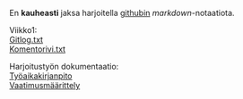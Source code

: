 En **kauheasti** jaksa harjoitella [githubin](http://github.com) *markdown*-notaatiota.

Viikko1:     
[Gitlog.txt](https://github.com/RoniNiklas/ot-harjoitustyo/blob/master/laskarit/viikko1/gitlog.txt)    
[Komentorivi.txt](https://github.com/RoniNiklas/ot-harjoitustyo/blob/master/laskarit/viikko1/komentorivi.txt)

Harjoitustyön dokumentaatio:     
[Työaikakirjanpito](https://github.com/RoniNiklas/ot-harjoitustyo/blob/master/dokumentaatio/tyoaikakirjanpito.MD)      
[Vaatimusmäärittely](https://github.com/RoniNiklas/ot-harjoitustyo/blob/master/dokumentaatio/vaatimusmaarittely.MD)
